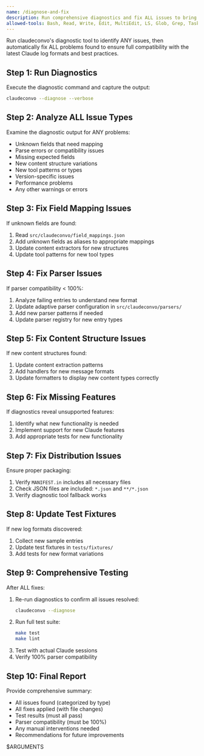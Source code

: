 ```yaml
---
name: /diagnose-and-fix
description: Run comprehensive diagnostics and fix ALL issues to bring claudeconvo to full compliance
allowed-tools: Bash, Read, Write, Edit, MultiEdit, LS, Glob, Grep, Task
---
```


Run claudeconvo's diagnostic tool to identify ANY issues, then automatically fix ALL problems found to ensure full compatibility with the latest Claude log formats and best practices.

## Step 1: Run Diagnostics

Execute the diagnostic command and capture the output:

```bash
claudeconvo --diagnose --verbose
```

## Step 2: Analyze ALL Issue Types

Examine the diagnostic output for ANY problems:
- Unknown fields that need mapping
- Parse errors or compatibility issues  
- Missing expected fields
- New content structure variations
- New tool patterns or types
- Version-specific issues
- Performance problems
- Any other warnings or errors

## Step 3: Fix Field Mapping Issues

If unknown fields are found:
1. Read `src/claudeconvo/field_mappings.json`
2. Add unknown fields as aliases to appropriate mappings
3. Update content extractors for new structures
4. Update tool patterns for new tool types

## Step 4: Fix Parser Issues

If parser compatibility < 100%:
1. Analyze failing entries to understand new format
2. Update adaptive parser configuration in `src/claudeconvo/parsers/`
3. Add new parser patterns if needed
4. Update parser registry for new entry types

## Step 5: Fix Content Structure Issues

If new content structures found:
1. Update content extraction patterns
2. Add handlers for new message formats
3. Update formatters to display new content types correctly

## Step 6: Fix Missing Features

If diagnostics reveal unsupported features:
1. Identify what new functionality is needed
2. Implement support for new Claude features
3. Add appropriate tests for new functionality

## Step 7: Fix Distribution Issues

Ensure proper packaging:
1. Verify `MANIFEST.in` includes all necessary files
2. Check JSON files are included: `*.json` and `**/*.json`
3. Verify diagnostic tool fallback works

## Step 8: Update Test Fixtures

If new log formats discovered:
1. Collect new sample entries
2. Update test fixtures in `tests/fixtures/`
3. Add tests for new format variations

## Step 9: Comprehensive Testing

After ALL fixes:
1. Re-run diagnostics to confirm all issues resolved:
   ```bash
   claudeconvo --diagnose
   ```
2. Run full test suite:
   ```bash
   make test
   make lint
   ```
3. Test with actual Claude sessions
4. Verify 100% parser compatibility

## Step 10: Final Report

Provide comprehensive summary:
- All issues found (categorized by type)
- All fixes applied (with file changes)
- Test results (must all pass)
- Parser compatibility (must be 100%)
- Any manual interventions needed
- Recommendations for future improvements

$ARGUMENTS
